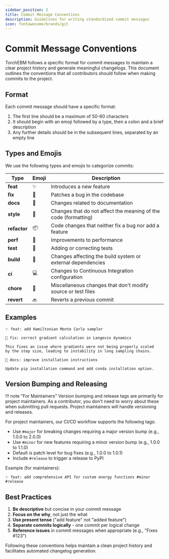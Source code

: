 ```yaml
---
sidebar_position: 2
title: Commit Message Conventions
description: Guidelines for writing standardized commit messages
icon: fontawesome/brands/git
---
```


# Commit Message Conventions

TorchEBM follows a specific format for commit messages to maintain a clear project history and generate meaningful changelogs. This document outlines the conventions that all contributors should follow when making commits to the project.

## Format

Each commit message should have a specific format:

1. The first line should be a maximum of 50-60 characters
2. It should begin with an emoji followed by a type, then a colon and a brief description
3. Any further details should be in the subsequent lines, separated by an empty line

## Types and Emojis

We use the following types and emojis to categorize commits:

| Type | Emoji | Description |
|------|-------|-------------|
| **feat** | ✨ | Introduces a new feature |
| **fix** | 🐛 | Patches a bug in the codebase |
| **docs** | 📖 | Changes related to documentation |
| **style** | 💎 | Changes that do not affect the meaning of the code (formatting) |
| **refactor** | 📦 | Code changes that neither fix a bug nor add a feature |
| **perf** | 🚀 | Improvements to performance |
| **test** | 🚨 | Adding or correcting tests |
| **build** | 👷 | Changes affecting the build system or external dependencies |
| **ci** | 💻 | Changes to Continuous Integration configuration |
| **chore** | 🎫 | Miscellaneous changes that don't modify source or test files |
| **revert** | 🔙 | Reverts a previous commit |

## Examples

```
✨ feat: add Hamiltonian Monte Carlo sampler
```

```
🐛 fix: correct gradient calculation in Langevin dynamics

This fixes an issue where gradients were not being properly scaled
by the step size, leading to instability in long sampling chains.
```

```
📖 docs: improve installation instructions

Update pip installation command and add conda installation option.
```

## Version Bumping and Releasing

!!! note "For Maintainers"
    Version bumping and release tags are primarily for project maintainers. As a contributor, you don't need to worry about these when submitting pull requests. Project maintainers will handle versioning and releases.

For project maintainers, our CI/CD workflow supports the following tags:

- Use `#major` for breaking changes requiring a major version bump (e.g., 1.0.0 to 2.0.0)
- Use `#minor` for new features requiring a minor version bump (e.g., 1.0.0 to 1.1.0)
- Default is patch level for bug fixes (e.g., 1.0.0 to 1.0.1)
- Include `#release` to trigger a release to PyPI

Example (for maintainers):
```
✨ feat: add comprehensive API for custom energy functions #minor #release
```

## Best Practices

1. **Be descriptive** but concise in your commit message
2. **Focus on the why**, not just the what
3. **Use present tense** ("add feature" not "added feature")
4. **Separate commits logically** - one commit per logical change
5. **Reference issues** in commit messages when appropriate (e.g., "Fixes #123")

Following these conventions helps maintain a clean project history and facilitates automated changelog generation. 